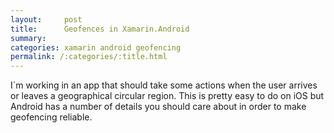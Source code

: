```yaml
---
layout:     post
title:      Geofences in Xamarin.Android
summary:    
categories: xamarin android geofencing
permalink: /:categories/:title.html
---
```


I´m working in an app that should take some actions when the user arrives or leaves a geographical circular region. This is pretty easy to do on iOS but Android has a number of details you should care about in order to make geofencing reliable. 


